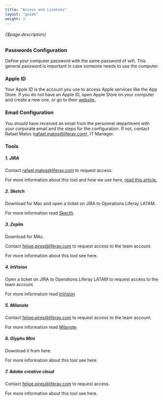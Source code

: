 ```yaml
---
title: "Access and Licenses"
layout: "guide"
weight: 3
---
```


###### {$page.description}

<article id="1">

### Passwords Configuration

Define your computer password with the same password of wifi. This general password is important in case someone needs to use the computer.


</article>

<article id="2">

### Apple ID

Your Apple ID is the account you use to access Apple services like the App Store. If you do not have an Apple ID, open Apple Store on your computer and create a new one, or go to their [website.](https://appleid.apple.com/account#!&page=create)


</article>

<article id="3">

### Email Configuration

You should have received an email from the personnel department with your corporate email and the steps for the configuration. If not, contact Rafael Matos (rafael.matos@liferay.com), IT Manager.


</article>

<article id="4">

### Tools

##### 1. JIRA

Contact rafael.matos@liferay.com to request access.

For more information about this tool and how we use here, [read this article.](https://in.liferay.com/web/global.engineering/wiki/-/wiki/Quality+Assurance+Main/Jira+Ticket+Formatting#security)


##### 2. Sketch

Download for Mac and open a ticket on JIRA to Operations Liferay LATAM. 


For more information read [Skecth](link).



##### 3. Zeplin

Download for MAc.  

Contact felipe.pires@liferay.com to request access to the team account.

For more information about this tool see here. 


##### 4. InVision

Open a ticket on JIRA to Operations Liferay LATAM to request access to the team account.

For more information read [InVision](link)

##### 5. Milanote

Contact felipe.pires@liferay.com to request access to the team account.

For more information read [Milanote](link)


##### 6. Glyphs Mini

Download it from here. 

For more information about this tool see here. 


##### 7. Adobe creative cloud

Contact felipe.pires@liferay.com to request access.

For more information about this tool see here. 


</article>